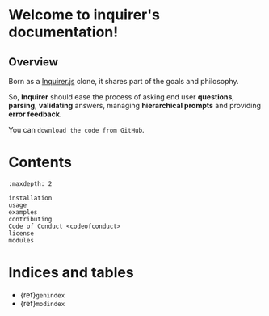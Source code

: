 # Welcome to inquirer's documentation!

## Overview

Born as a [Inquirer.js] clone, it shares part of the goals and philosophy.

So, **Inquirer** should ease the process of asking end user **questions**, **parsing**, **validating** answers, managing **hierarchical prompts** and providing **error feedback**.

You can `download the code from GitHub`.

# Contents

```{toctree}
:maxdepth: 2

installation
usage
examples
contributing
Code of Conduct <codeofconduct>
license
modules
```

# Indices and tables

- {ref}`genindex`
- {ref}`modindex`

[contributor guide]: contributing.html
[download the code from github]: https://github.com/magmax/python-inquirer
[inquirer.js]: https://github.com/SBoudrias/Inquirer.js
